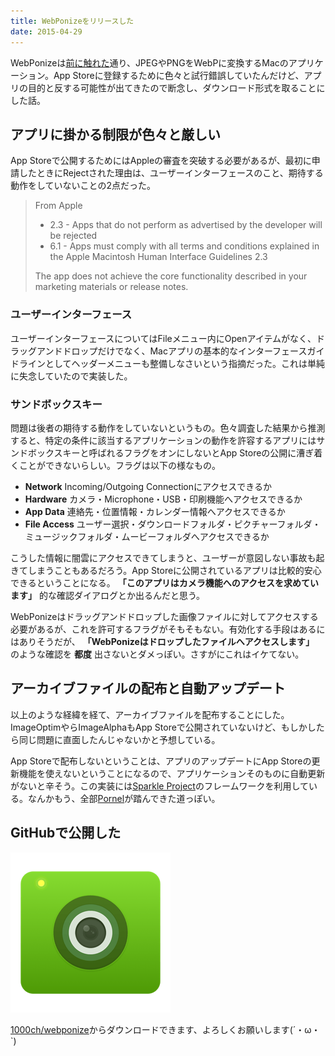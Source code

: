 ```yaml
---
title: WebPonizeをリリースした
date: 2015-04-29
---
```


WebPonizeは[前に触れた](/posts/2015/webponize/)通り、JPEGやPNGをWebPに変換するMacのアプリケーション。App Storeに登録するために色々と試行錯誤していたんだけど、アプリの目的と反する可能性が出てきたので断念し、ダウンロード形式を取ることにした話。

## アプリに掛かる制限が色々と厳しい

App Storeで公開するためにはAppleの審査を突破する必要があるが、最初に申請したときにRejectされた理由は、ユーザーインターフェースのこと、期待する動作をしていないことの2点だった。

> From Apple
>
> - 2.3 - Apps that do not perform as advertised by the developer will be rejected
> - 6.1 - Apps must comply with all terms and conditions explained in the Apple Macintosh Human Interface Guidelines
2.3
>
> The app does not achieve the core functionality described in your marketing materials or release notes.

### ユーザーインターフェース

ユーザーインターフェースについてはFileメニュー内にOpenアイテムがなく、ドラッグアンドドロップだけでなく、Macアプリの基本的なインターフェースガイドラインとしてヘッダーメニューも整備しなさいという指摘だった。これは単純に失念していたので実装した。

### サンドボックスキー

問題は後者の期待する動作をしていないというもの。色々調査した結果から推測すると、特定の条件に該当するアプリケーションの動作を許容するアプリにはサンドボックスキーと呼ばれるフラグをオンにしないとApp Storeの公開に漕ぎ着くことができないらしい。フラグは以下の様なもの。

- **Network** Incoming/Outgoing Connectionにアクセスできるか
- **Hardware** カメラ・Microphone・USB・印刷機能へアクセスできるか
- **App Data** 連絡先・位置情報・カレンダー情報へアクセスできるか
- **File Access** ユーザー選択・ダウンロードフォルダ・ピクチャーフォルダ・ミュージックフォルダ・ムービーフォルダへアクセスできるか

こうした情報に闇雲にアクセスできてしまうと、ユーザーが意図しない事故も起きてしまうこともあるだろう。App Storeに公開されているアプリは比較的安心できるということになる。 **「このアプリはカメラ機能へのアクセスを求めています」** 的な確認ダイアログとか出るんだと思う。

WebPonizeはドラッグアンドドロップした画像ファイルに対してアクセスする必要があるが、これを許可するフラグがそもそもない。有効化する手段はあるにはありそうだが、 **「WebPonizeはドロップしたファイルへアクセスします」** のような確認を **都度** 出さないとダメっぽい。さすがにこれはイケてない。

## アーカイブファイルの配布と自動アップデート

以上のような経緯を経て、アーカイブファイルを配布することにした。ImageOptimやらImageAlphaもApp Storeで公開されていないけど、もしかしたら同じ問題に直面したんじゃないかと予想している。

App Storeで配布しないということは、アプリのアップデートにApp Storeの更新機能を使えないということになるので、アプリケーションそのものに自動更新がないと辛そう。この実装には[Sparkle Project](https://github.com/sparkle-project)のフレームワークを利用している。なんかもう、全部[Pornel](https://github.com/pornel)が踏んできた道っぽい。

## GitHubで公開した

[![](./webponize.png)](https://github.com/1000ch/webponize)

[1000ch/webponize](https://github.com/1000ch/webponize)からダウンロードできます、よろしくお願いします(´・ω・`)
